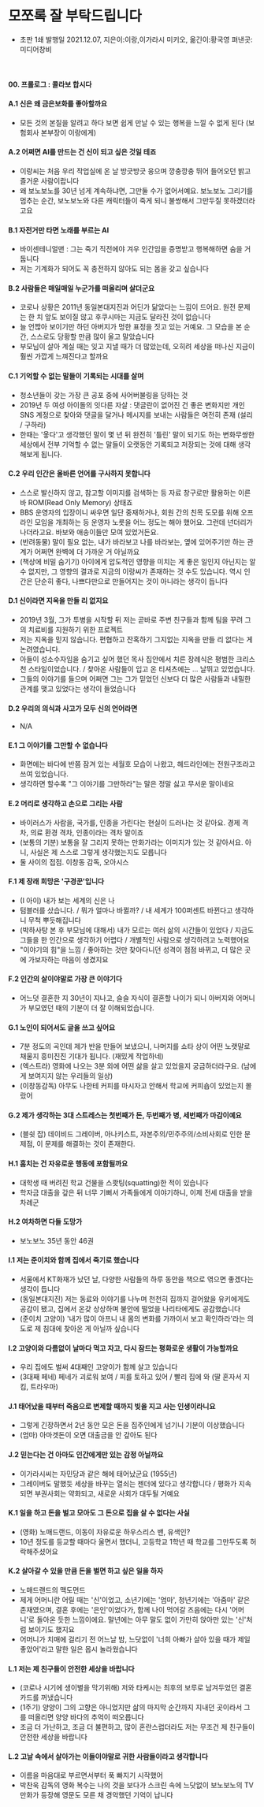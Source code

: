 # 모쪼록 잘 부탁드립니다

- 초판 1쇄 발행일 2021.12.07,  지은이:이랑,이가라시 미키오,  옮긴이:황국영  펴낸곳:미디어창비

<br>

#### 00. 프롤로그 : 콜라보 합시다 

#### A.1 신은 왜 금은보화를 좋아할까요
- 모든 것의 본질을 알려고 하다 보면 쉽게 만날 수 있는 행복을 느낄 수 없게 된다 (보험회사 본부장이 이랑에게)

#### A.2 어쩌면 AI를 만드는 건 신이 되고 싶은 것일 테죠
- 이랑씨는 처음 우리 작업실에 온 날 방긋방긋 웅으며 깡충깡충 뛰어 들어오던 밝고 즐거운 사람이랍니다
- 왜 보노보노를 30년 넘게 계속하냐면, 그만둘 수가 없어서예요. 보노보노 그리기를 멈추는 순간, 보노보노와 다른 캐릭터들이 죽게 되니 불쌍해서 그만두질 못하겠더라고요


#### B.1 자전거만 타면 노래를 부르는 AI
- 바이센테니얼맨 : 그는 죽기 직전에야 겨우 인간임을 증명받고 행복해하면 숨을 거둡니다
- 저는 기계화가 되어도 꼭 충전하지 않아도 되는 몸을 갖고 싶습니다 

#### B.2 사람들은 매일매일 누군가를 떠올리며 살더군요
- 코로나 상황은 2011년 동일본대지진과 어딘가 닮았다는 느낌이 드어요. 원전 문제는 한 치 앞도 보이질 않고 후쿠시마는 지금도 달라진 것이 없습니다
- 늘 언짢아 보이기만 하던 아버지가 멍한 표정을 짓고 있는 거예요. 그 모습을 본 순간, 스스로도 당황할 만큼 많이 울고 말았습니다
- 부모님이 살아 계실 때는 잊고 지낼 때가 더 많았는데, 오히려 세상을 떠나신 지금이 훨씬 가깝게 느껴진다고 할까요


#### C.1 기억할 수 없는 말들이 기록되는 시대를 살며
- 청소년들이 갖는 가장 큰 공포 중에 사어버불링을 당하는 것
- 2019년 두 여성 아이돌의 잇다른 자살 : 댓글란이 없어진 건 좋은 변화지만 개인 SNS 계정으로 찾아와 댓글을 달거나 메시지를 보내는 사람들은 여전히 존재 (설리 / 구하라)
- 한때는 '옿다'고 생각했던 말이 몇 년 뒤 완전히 '틀린' 말이 되기도 하는 변화무쌍한 세상에서 전부 기억할 수 없는 말들이 오랫동안 기록되고 저장되는 것에 대해 생각해보게 됩니다.

#### C.2 우리 인간은 올바른 언어를 구사하지 못합니다
- 스스로 발신하지 않고, 참고할 이미지를 검색하는 등 자료 창구로만 활용하는 이른바 ROM(Read Only Memory) 상태죠
- BBS 운영자의 입장이니 싸우면 일단 중재하거나, 회원 간의 친목 도모를 위해 오프라인 모임을 개최하는 등 운영자 노릇을 어느 정도는 해야 했어요. 그런데 넌더리가 나더라고요. 바보와 애송이들만 모여 있었거든요.
- (반려동물) 말이 필요 없는, 내가 바라보고 나를 바라보는, 옆에 있어주기만 하는 관계가 어쩌면 완벽에 더 가까운 거 아닐까요
- (책상에 비밀 숨기기) 아이에게 압도적인 영향을 미치는 게 좋은 일인지 아닌지는 알 수 없지만, 그 영향의 결과로 지금의 이랑씨가 존재하는 것 수도 있습니다. 역시 인간은 단순히 좋다, 나쁘다만으로 만들어지는 것이 아니라는 생각이 듭니다


#### D.1 신이라면 지옥을 만들 리 없지요
- 2019년 3월, 그가 투병을 시작할 뒤 저는 곧바로 주변 친구들과 함께 팀을 꾸려 그의 치료비를 지원하기 위한 프로젝트
- 저는 지옥을 믿지 않습니다. 편협하고 잔혹하기 그지없는 지옥을 만들 리 없다는 게 논려였습니다.
- 아들이 성소수자임을 숨기고 싶어 했던 목사 집안에서 치른 장례식은 평범한 크리스천 스타일이었습니다. / 찾아온 사람들이 입고 온 티셔츠에는 ... 날뛰고 있었습니다.
- 그들의 이야기를 들으며 어쩌면 그는 그가 믿었던 신보다 더 많은 사람들과 내밀한 관계를 맺고 있었다는 생각이 들었습니다

#### D.2 우리의 의식과 사고가 모두 신의 언어라면
- N/A


#### E.1 그 이야기를 그만할 수 없습니다
- 화면에는 바다에 반쯤 잠겨 있는 세월호 모습이 나왔고, 헤드라인에는 전원구조라고 쓰여 있었습니다.
- 생각하면 할수록 "그 이야기를 그만하라"는 말은 정말 싫고 무서운 말이네요 

#### E.2 머리로 생각하고 손으로 그리는 사람
- 바이러스가 사람을, 국가를, 인종을 가린다는 현실이 드러나는 것 같아요. 경제 격차, 의료 환경 격차, 인종이라는 격차 말이죠
- (보통의 기분) 보통을 잘 그리지 못하는 만화가라는 이미지가 있는 것 같아서요. 아니, 사실은 제 스스로 그렇게 생각했는지도 모릅니다
- 둘 사이의 접점. 이창동 감독, 오아시스


#### F.1 제 장래 희망은 '구경꾼'입니다
- (I 아이) 내가 보는 세계의 신은 나
- 텀블러를 샀습니다. / 뭐가 얼마나 바뀔까? / 내 세계가 100퍼센트 바뀐다고 생각하니 무척 뿌듯해집니다
- (박하사탕 본 후 부모님에 대해서) 내가 모르는 여러 삶의 시간들이 있었다 / 지금도 그들을 한 인간으로 생각하기 어렵다 / 개별적인 사람으로 생각하려고 노력했어요
- "이야기의 힘"을 느낌 / 좋아하는 것만 찾아다니던 성격이 점점 바뀌고, 더 많은 곳에 가보자하는 마음이 생겼지요

#### F.2 인간의 살이야말로 가장 큰 이야기다
- 어느덧 결혼한 지 30년이 지나고, 슬슬 자식이 결혼할 나이가 되니 아버지와 어머니가 부모였던 때의 기분이 더 잘 이해되었습니다.


#### G.1 노인이 되어서도 글을 쓰고 싶어요
- 7분 정도의 곡인데 제가 반을 만들어 보냈으니, 나머지를 쇼타 상이 어떤 노랫말로 채울지 흥미진진 기대가 됩니다. (재밌게 작업하네)
- (엑스트라) 영화에 나오는 3분 외에 어떤 삶을 살고 있었을지 궁금하더라구요. (남에게 보여지지 않는 우리들의 일상)
- (이창동감독) 아무도 나한테 커피를 마시자고 안해서 학교에 커피숍이 있었는지 몰랐어

#### G.2 제가 생각하는 3대 스트레스는 첫번째가 돈, 두번째가 병, 세번째가 마감이예요
- (블쉿 잡) 데이비드 그레이버, 아나키스트, 자본주의/민주주의/소비사회로 인한 문제점, 이 문제를 해결하는 것이 존재한다.


#### H.1 훔치는 건 자유로운 행동에 포함될까요
- 대학생 때 버려진 학교 건물을 스쾃팅(squatting)한 적이 있습니다
- 학자금 대출을 갚은 뒤 너무 기뻐서 가족들에게 이야기하니, 이제 전세 대출을 받을 차례군

#### H.2 여차하면 다들 도망가
- 보노보노 35년 동안 46권


#### I.1 저는 준이치와 함께 집에서 죽기로 했습니다
- 서울에서 KT화재가 났던 날, 다양한 사람들의 하루 동안을 책으로 엮으면 좋겠다는 생각이 듭니다
- (동일본대지진) 저는 동료와 이야기를 나누며 천천히 집까지 걸어왔을 유키에게도 공감이 됐고, 집에서 온갖 상상하며 불안에 떨었을 나리타에게도 공감했습니다
- (준이치 고양이) '내가 많이 아프니 내 몸의 변화를 가까이서 보고 확인하라'라는 의도로 제 침대에 찾아온 게 아닐까 싶습니다

#### I.2 고양이와 다름없이 날마다 먹고 자고, 다시 잠드는 평화로운 생활이 가능할까요
- 우리 집에도 벌써 4대째인 고양이가 함께 살고 있습니다
- (3대째 페네) 페네가 괴로워 보여 / 피를 토하고 있어 / 빨리 집에 와 (딸 혼자서 지킴, 트라우마)


#### J.1 태어났을 때부터 죽음으로 변제할 때까지 빚을 지고 사는 인생이라니요
- 그렇게 긴장하면서 2년 동안 모은 돈을 집주인에게 넘기니 기분이 이상했습니다
- (엄마) 아마겟돈이 오면 대출금을 안 갚아도 된다

#### J.2 믿는다는 건 아마도 인간에게만 있는 감정 아닐까요
- 이가라시씨는 자민당과 같은 해에 태어났군요 (1955년)
- 그레이버도 말했듯 세상을 바꾸는 열쇠는 젠더에 있다고 생각합니다 / 평화가 지속되면 부권사회는 약화되고, 새로운 사회가 대두될 거예요


#### K.1 일을 하고 돈을 벌고 모아도 그 돈으로 집을 살 수 없다는 사실
- (영화) 노매드랜드, 이동이 자유로운 하우스리스 밴, 유색인?
- 10년 정도를 등교할 때마다 울면서 했더니, 고등학교 1학년 때 학교를 그만두도록 허락해주셨어요
  
#### K.2 살아갈 수 있을 만큼 돈을 벌면 하고 싶은 일을 하자
- 노매드랜드의 맥도먼드
- 제게 어머니란 어릴 때는 '신'이었고, 소년기에는 '엄마', 청년기에는 '아줌마' 같은 존재였으며, 결혼 후에는 '은인'이었다가, 함께 나이 먹어갈 즈음에는 다시 '어머니'로 돌아온 듯한 느낌이에요. 말년에는 아무 말도 없이 가만히 앉아만 있는 '신'처럼 보이기도 했지요
- 어머니가 치매에 걸리기 전 어느날 밤, 느닷없이 '너희 아빠가 살아 있을 때가 제일 좋았어'라고 말한 일은 몹시 놀라웠습니다


#### L.1 저는 제 친구들이 안전한 세상을 바랍니다
- (코로나 시기에 생이별을 막기위해) 저와 타케시는 최후의 보루로 남겨두었던 결혼 카드를 꺼냈습니다
- (1주기) 양양이 그의 고향은 아니었지만 삶의 마지막 순간까지 지내던 곳이라서 그를 떠올리면 양양 바다의 추억이 떠오릅니다
- 조금 더 가난하고, 조금 더 불편하고, 많이 혼란스럽더라도 저는 무조건 제 친구들이 안전한 세상을 바랍니다

#### L.2 고날 속에서 살아가는 이들이야말로 귀한 사람들이라고 생각합니다
- 이름을 마음대로 부르면서부터 푹 빠지기 시작했어
- 박찬욱 감독의 영화 복수는 나의 것을 보다가 스크린 속에 느닷없이 보노보노의 TV만화가 등장해 영문도 모른 채 경악했던 기억이 납니다
